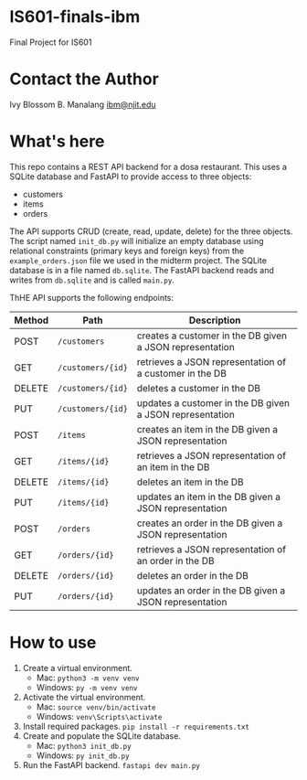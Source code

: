 # IS601-finals-ibm
Final Project for IS601

# Contact the Author
Ivy Blossom B. Manalang
ibm@njit.edu

# What's here
This repo contains a REST API backend for a dosa restaurant. This uses a SQLite database and FastAPI to provide access to three objects: 
- customers
- items
- orders

The API supports CRUD (create, read, update, delete) for the three objects. The script named `init_db.py` will initialize an empty database using relational constraints (primary keys and foreign keys) from the `example_orders.json` file we used in the midterm project. The SQLite database is in a file named `db.sqlite`. The FastAPI backend reads and writes from `db.sqlite` and is called `main.py`.

ThHE API supports the following endpoints:

| Method | Path | Description |
|--------|------|-------------|
| POST | `/customers` | creates a customer in the DB given a JSON representation |
| GET | `/customers/{id}` | retrieves a JSON representation of a customer in the DB |
| DELETE | `/customers/{id}` | deletes a customer in the DB |
| PUT | `/customers/{id}` | updates a customer in the DB given a JSON representation |
| POST | `/items` | creates an item in the DB given a JSON representation |
| GET | `/items/{id}` | retrieves a JSON representation of an item in the DB |
| DELETE | `/items/{id}` | deletes an item in the DB |
| PUT | `/items/{id}` | updates an item in the DB given a JSON representation |
| POST | `/orders` | creates an order in the DB given a JSON representation |
| GET | `/orders/{id}` | retrieves a JSON representation of an order in the DB |
| DELETE | `/orders/{id}` | deletes an order in the DB |
| PUT | `/orders/{id}` | updates an order in the DB given a JSON representation| 


# How to use
1. Create a virtual environment.
    - Mac: `python3 -m venv venv`
    - Windows: `py -m venv venv`
2. Activate the virtual environment.
    - Mac: `source venv/bin/activate`
    - Windows: `venv\Scripts\activate`
3. Install required packages.
    `pip install -r requirements.txt`
4. Create and populate the SQLite database.
    - Mac: `python3 init_db.py`
    - Windows: `py init_db.py`
5. Run the FastAPI backend.
    `fastapi dev main.py`